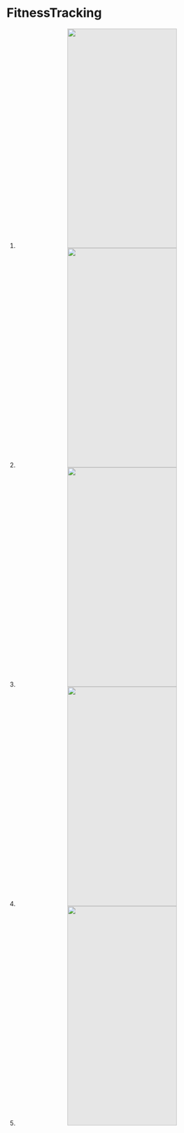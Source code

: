 # FitnessTracking

1. <img style="display: block;-webkit-user-select: none;margin: auto;cursor: zoom-in;background-color: hsl(0, 0%, 90%);transition: background-color 300ms;" src="https://user-images.githubusercontent.com/62138248/172210454-d34a5574-da58-42a7-9b00-8a91b1d9a2a5.png" width="250" height="500">
2. <img style="display: block;-webkit-user-select: none;margin: auto;cursor: zoom-in;background-color: hsl(0, 0%, 90%);transition: background-color 300ms;" src="https://user-images.githubusercontent.com/62138248/172209338-3279e302-bba0-4e16-9ffa-5e11338051c2.png" width="250" height="500">
3. <img style="display: block;-webkit-user-select: none;margin: auto;cursor: zoom-in;background-color: hsl(0, 0%, 90%);transition: background-color 300ms;" src="https://user-images.githubusercontent.com/62138248/172209427-f847afb5-f15d-4b54-8e90-cbd2c33b26eb.png" width="250" height="500">
4. <img style="display: block;-webkit-user-select: none;margin: auto;cursor: zoom-in;background-color: hsl(0, 0%, 90%);transition: background-color 300ms;" src="https://user-images.githubusercontent.com/62138248/172209492-a952b8d1-316e-4cf8-bde7-1e0832a4447d.png" width="250" height="500">
5. <img style="display: block;-webkit-user-select: none;margin: auto;cursor: zoom-in;background-color: hsl(0, 0%, 90%);transition: background-color 300ms;" src="https://user-images.githubusercontent.com/62138248/172209605-374f86df-2a07-4e0a-95ca-e8fff7e35c0d.png" width="250" height="500">
